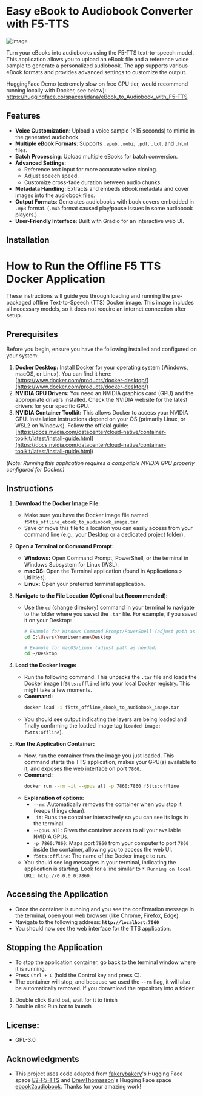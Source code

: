 # Easy eBook to Audiobook Converter with F5-TTS

![image](https://github.com/user-attachments/assets/c2f134f7-7060-4cc5-8e59-177a3d681844)


Turn your eBooks into audiobooks using the F5-TTS text-to-speech model. This application allows you to upload an eBook file and a reference voice sample to generate a personalized audiobook. The app supports various eBook formats and provides advanced settings to customize the output.

HuggingFace Demo (extremely slow on free CPU tier, would recommend running locally with Docker, see below): https://huggingface.co/spaces/jdana/eBook_to_Audiobook_with_F5-TTS

## Features

- **Voice Customization**: Upload a voice sample (<15 seconds) to mimic in the generated audiobook.
- **Multiple eBook Formats**: Supports `.epub`, `.mobi`, `.pdf`, `.txt`, and `.html` files.
- **Batch Processing**: Upload multiple eBooks for batch conversion.
- **Advanced Settings**:
  - Reference text input for more accurate voice cloning.
  - Adjust speech speed.
  - Customize cross-fade duration between audio chunks.
- **Metadata Handling**: Extracts and embeds eBook metadata and cover images into the audiobook files.
- **Output Formats**: Generates audiobooks with book covers embedded in `.mp3` format. (`.m4b` format caused play/pause issues in some audiobook players.)
- **User-Friendly Interface**: Built with Gradio for an interactive web UI.

## Installation

# How to Run the Offline F5 TTS Docker Application

These instructions will guide you through loading and running the pre-packaged offline Text-to-Speech (TTS) Docker image. This image includes all necessary models, so it does not require an internet connection after setup.

## Prerequisites

Before you begin, ensure you have the following installed and configured on your system:

1.  **Docker Desktop:** Install Docker for your operating system (Windows, macOS, or Linux). You can find it here: [https://www.docker.com/products/docker-desktop/](https://www.docker.com/products/docker-desktop/)
2.  **NVIDIA GPU Drivers:** You need an NVIDIA graphics card (GPU) and the appropriate drivers installed. Check the NVIDIA website for the latest drivers for your specific GPU.
3.  **NVIDIA Container Toolkit:** This allows Docker to access your NVIDIA GPU. Installation instructions depend on your OS (primarily Linux, or WSL2 on Windows). Follow the official guide: [https://docs.nvidia.com/datacenter/cloud-native/container-toolkit/latest/install-guide.html](https://docs.nvidia.com/datacenter/cloud-native/container-toolkit/latest/install-guide.html)

*(Note: Running this application requires a compatible NVIDIA GPU properly configured for Docker.)*

## Instructions

1.  **Download the Docker Image File:**
    * Make sure you have the Docker image file named `f5tts_offline_ebook_to_audiobook_image.tar`.
    * Save or move this file to a location you can easily access from your command line (e.g., your Desktop or a dedicated project folder).

2.  **Open a Terminal or Command Prompt:**
    * **Windows:** Open Command Prompt, PowerShell, or the terminal in Windows Subsystem for Linux (WSL).
    * **macOS:** Open the Terminal application (found in Applications > Utilities).
    * **Linux:** Open your preferred terminal application.

3.  **Navigate to the File Location (Optional but Recommended):**
    * Use the `cd` (change directory) command in your terminal to navigate to the folder where you saved the `.tar` file. For example, if you saved it on your Desktop:
        ```bash
        # Example for Windows Command Prompt/PowerShell (adjust path as needed)
        cd C:\Users\YourUsername\Desktop

        # Example for macOS/Linux (adjust path as needed)
        cd ~/Desktop
        ```

4.  **Load the Docker Image:**
    * Run the following command. This unpacks the `.tar` file and loads the Docker image (`f5tts:offline`) into your local Docker registry. This might take a few moments.
    * **Command:**
        ```bash
        docker load -i f5tts_offline_ebook_to_audiobook_image.tar
        ```
    * You should see output indicating the layers are being loaded and finally confirming the loaded image tag (`Loaded image: f5tts:offline`).

5.  **Run the Application Container:**
    * Now, run the container from the image you just loaded. This command starts the TTS application, makes your GPU(s) available to it, and exposes the web interface on port `7860`.
    * **Command:**
        ```bash
        docker run --rm -it --gpus all -p 7860:7860 f5tts:offline
        ```
    * **Explanation of options:**
        * `--rm`: Automatically removes the container when you stop it (keeps things clean).
        * `-it`: Runs the container interactively so you can see its logs in the terminal.
        * `--gpus all`: Gives the container access to all your available NVIDIA GPUs.
        * `-p 7860:7860`: Maps port `7860` from your computer to port `7860` inside the container, allowing you to access the web UI.
        * `f5tts:offline`: The name of the Docker image to run.
    * You should see log messages in your terminal, indicating the application is starting. Look for a line similar to `* Running on local URL: http://0.0.0.0:7860`.

## Accessing the Application

* Once the container is running and you see the confirmation message in the terminal, open your web browser (like Chrome, Firefox, Edge).
* Navigate to the following address:
    **`http://localhost:7860`**
* You should now see the web interface for the TTS application.

## Stopping the Application

* To stop the application container, go back to the terminal window where it is running.
* Press `Ctrl + C` (hold the Control key and press C).
* The container will stop, and because we used the `--rm` flag, it will also be automatically removed.
If you donwnload the repository into a folder:

1. Double click Build.bat, wait for it to finish
2. Double click Run.bat to launch


## License:
- GPL-3.0

## Acknowledgments

- This project uses code adapted from [fakerybakery](https://github.com/fakerybakery)'s Hugging Face space [E2-F5-TTS](https://huggingface.co/spaces/mrfakename/E2-F5-TTS) and [DrewThomasson](https://github.com/DrewThomasson)'s Hugging Face space [ebook2audiobook](https://huggingface.co/spaces/drewThomasson/ebook2audiobook). Thanks for your amazing work!

